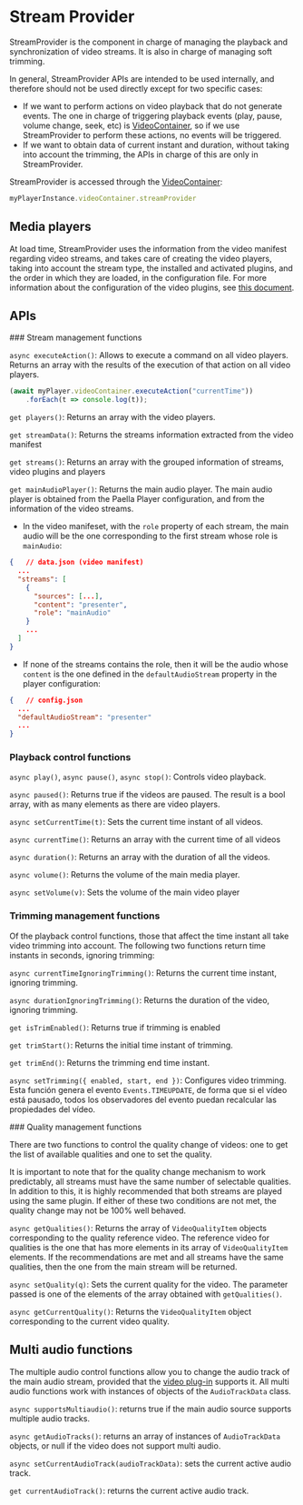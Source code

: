 # Stream Provider

StreamProvider is the component in charge of managing the playback and synchronization of video streams.  It is also in charge of managing soft trimming.

In general, StreamProvider APIs are intended to be used internally, and therefore should not be used directly except for two specific cases:

- If we want to perform actions on video playback that do not generate events. The one in charge of triggering playback events (play, pause, volume change, seek, etc) is [VideoContainer](video_container.md), so if we use StreamProvider to perform these actions, no events will be triggered.
- If we want to obtain data of current instant and duration, without taking into account the trimming, the APIs in charge of this are only in StreamProvider.

StreamProvider is accessed through the [VideoContainer](video_container.md):

```javascript
myPlayerInstance.videoContainer.streamProvider
```



## Media players

At load time, StreamProvider uses the information from the video manifest regarding video streams, and takes care of creating the video players, taking into account the stream type, the installed and activated plugins, and the order in which they are loaded, in the configuration file. For more information about the configuration of the video plugins, see [this document](video_plugin.md).



## APIs

### Stream management functions

`async executeAction()`: Allows to execute a command on all video players. Returns an array with the results of the execution of that action on all video players.

```javascript
(await myPlayer.videoContainer.executeAction("currentTime"))
	.forEach(t => console.log(t));
```

`get players()`: Returns an array with the video players. 

`get streamData()`: Returns the streams information extracted from the video manifest

`get streams()`: Returns an array with the grouped information of streams, video plugins and players

`get mainAudioPlayer()`: Returns the main audio player. The main audio player is obtained from the Paella Player configuration, and from the information of the video streams.

- In the video manifeset, with the `role` property of each stream, the main audio will be the one corresponding to the first stream whose role is `mainAudio`:

```json
{	// data.json (video manifest)
  ...
  "streams": [
    {
      "sources": [...],
      "content": "presenter",
      "role": "mainAudio"
    }
    ...
  ]
}
```



- If none of the streams contains the role, then it will be the audio whose `content` is the one defined in the `defaultAudioStream` property in the player configuration:

```json
{	// config.json
  ...
  "defaultAudioStream": "presenter"
  ...
}
```



### Playback control functions

`async play()`, `async pause()`,  `async stop()`: Controls video playback.

`async paused()`: Returns true if the videos are paused. The result is a bool array, with as many elements as there are video players.

`async setCurrentTime(t)`: Sets the current time instant of all videos.

`async currentTime()`: Returns an array with the current time of all videos

`async duration()`: Returns an array with the duration of all the videos.

`async volume()`: Returns the volume of the main media player.

`async setVolume(v)`: Sets the volume of the main video player



### Trimming management functions

Of the playback control functions, those that affect the time instant all take video trimming into account. The following two functions return time instants in seconds, ignoring trimming:

`async currentTimeIgnoringTrimming()`: Returns the current time instant, ignoring trimming.

`async durationIgnoringTrimming()`: Returns the duration of the video, ignoring trimming.

`get isTrimEnabled()`: Returns true if trimming is enabled

`get trimStart()`: Returns the initial time instant of trimming.

`get trimEnd()`: Returns the trimming end time instant.

`async setTrimming({ enabled, start, end })`: Configures video trimming. Esta función genera el evento `Events.TIMEUPDATE`, de forma que si el vídeo está pausado, todos los observadores del evento puedan recalcular las propiedades del vídeo.

### Quality management functions

There are two functions to control the quality change of videos: one to get the list of available qualities and one to set the quality.

It is important to note that for the quality change mechanism to work predictably, all streams must have the same number of selectable qualities. In addition to this, it is highly recommended that both streams are played using the same plugin. If either of these two conditions are not met, the quality change may not be 100% well behaved.

`async getQualities()`: Returns the array of `VideoQualityItem` objects corresponding to the quality reference video. The reference video for qualities is the one that has more elements in its array of `VideoQualityItem` elements. If the recommendations are met and all streams have the same qualities, then the one from the main stream will be returned.

`async setQuality(q)`: Sets the current quality for the video. The parameter passed is one of the elements of the array obtained with `getQualities()`.

`async getCurrentQuality()`: Returns the `VideoQualityItem` object corresponding to the current video quality.



## Multi audio functions

The multiple audio control functions allow you to change the audio track of the main audio stream, provided that the [video plug-in](video_plugin.md) supports it. All multi audio functions work with instances of objects of the `AudioTrackData` class.

`async supportsMultiaudio()`: returns true if the main audio source supports multiple audio tracks.

`async getAudioTracks()`: returns an array of instances of `AudioTrackData` objects, or null if the video does not support multi audio.

`async setCurrentAudioTrack(audioTrackData)`: sets the current active audio track.

`get currentAudioTrack()`: returns the current active audio track.



